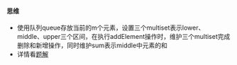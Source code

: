 #### 思维
* 使用队列queue存放当前的m个元素，设置三个multiset表示lower、middle、upper三个区间，在执行addElement操作时，维护三个multiset完成删除和新增操作，同时维护sum表示middle中元素的和
* 详情看[题解](https://leetcode-cn.com/problems/finding-mk-average/solution/c-san-ge-multiset-jian-dan-mo-ni-by-newh-y4q9/)
